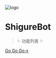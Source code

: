 <!-- markdownlint-disable MD033 MD041 MD045 -->

![logo](https://raw.githubusercontents.com/lgc2333/ShigureBotMenu/master/docs/imgs/shigure.jpg ':class=shigure-cover')

# ShigureBot

> ✨ 功能列表 ✨

[Go Go Go→](#写在前面)

![]()
